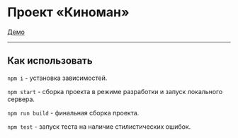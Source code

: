 # Проект «Киноман»

[Демо](https://v-zdorovcev.github.io/1507737-cinemaddict-15/)

---

## Как использовать

`npm i` - установка зависимостей.

`npm start` - сборка проекта в режиме разработки и запуск локального сервера.

`npm run build` - финальная сборка проекта.

`npm test` - запуск теста на наличие стилистических ошибок.
